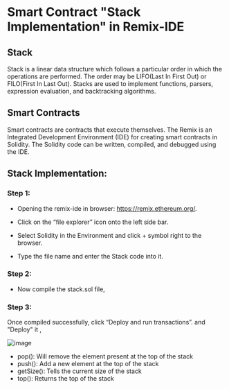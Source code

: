 # Smart Contract "Stack Implementation" in Remix-IDE

## Stack
Stack is a linear data structure which follows a particular order in which the operations are performed. The order may be LIFO(Last In First Out) or FILO(First In Last Out). Stacks are used to implement functions, parsers, expression evaluation, and backtracking algorithms.

## Smart Contracts
Smart contracts are contracts that execute themselves. The Remix is an Integrated Development Environment (IDE) for creating smart contracts in Solidity. The Solidity code can be written, compiled, and debugged using the IDE.

## Stack Implementation:

### Step 1:

- Opening the remix-ide in browser: https://remix.ethereum.org/.

- Click on the “file explorer” icon onto the left side bar.

- Select Solidity in the Environment and click + symbol right to the browser.

- Type the file name and enter the Stack code into it.

### Step 2:

- Now compile the stack.sol file,

### Step 3:

Once compiled successfully, click “Deploy and run transactions”. and "Deploy" it ,

![image](https://user-images.githubusercontent.com/91687682/195242587-e32b56fa-5e01-42eb-ac79-53626f50a2eb.png)
- pop(): Will remove the element present at the top of the stack
- push(): Add a new element at the top of the stack
- getSize(): Tells the current size of the stack
- top(): Returns the top of the stack
